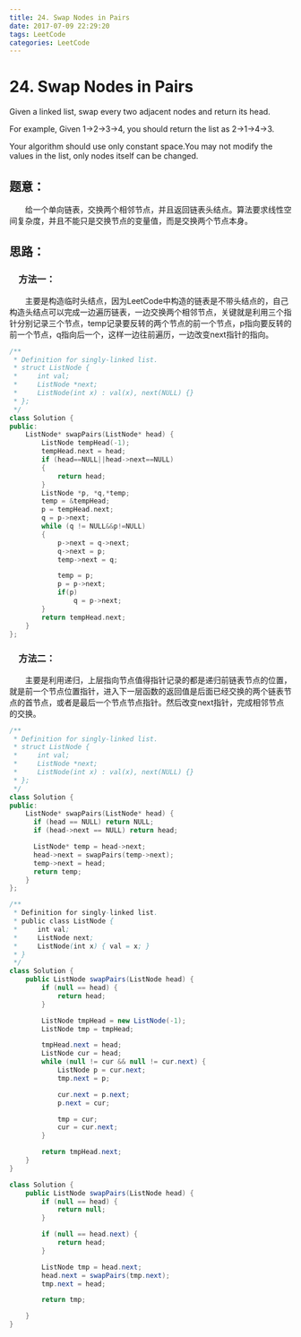 ```yaml
---
title: 24. Swap Nodes in Pairs
date: 2017-07-09 22:29:20
tags: LeetCode
categories: LeetCode
---
```


# 24. Swap Nodes in Pairs

Given a linked list, swap every two adjacent nodes and return its head.

For example,
Given 1->2->3->4, you should return the list as 2->1->4->3.

Your algorithm should use only constant space.You may not modify the values in the list, only nodes itself can be changed.

<!--more-->

## 题意：

　　给一个单向链表，交换两个相邻节点，并且返回链表头结点。算法要求线性空间复杂度，并且不能只是交换节点的变量值，而是交换两个节点本身。

## 思路：

### 　方法一：

　　主要是构造临时头结点，因为LeetCode中构造的链表是不带头结点的，自己构造头结点可以完成一边遍历链表，一边交换两个相邻节点，关键就是利用三个指针分别记录三个节点，temp记录要反转的两个节点的前一个节点，p指向要反转的前一个节点，q指向后一个，这样一边往前遍历，一边改变next指针的指向。

```c++
/**
 * Definition for singly-linked list.
 * struct ListNode {
 *     int val;
 *     ListNode *next;
 *     ListNode(int x) : val(x), next(NULL) {}
 * };
 */
class Solution {
public:
    ListNode* swapPairs(ListNode* head) {
        ListNode tempHead(-1);
        tempHead.next = head;
        if (head==NULL||head->next==NULL)
    	{
    		return head;
    	}
    	ListNode *p, *q,*temp;
    	temp = &tempHead;
    	p = tempHead.next;
    	q = p->next;
    	while (q != NULL&&p!=NULL)
    	{
    		p->next = q->next;
    		q->next = p;
    		temp->next = q;

    		temp = p;
    		p = p->next;
    		if(p)
    			q = p->next;
    	}
    	return tempHead.next;
    }
};
```

### 　方法二：

　　主要是利用递归，上层指向节点值得指针记录的都是递归前链表节点的位置，就是前一个节点位置指针，进入下一层函数的返回值是后面已经交换的两个链表节点的首节点，或者是最后一个节点节点指针。然后改变next指针，完成相邻节点的交换。

```c++
/**
 * Definition for singly-linked list.
 * struct ListNode {
 *     int val;
 *     ListNode *next;
 *     ListNode(int x) : val(x), next(NULL) {}
 * };
 */
class Solution {
public:
    ListNode* swapPairs(ListNode* head) {
      if (head == NULL) return NULL;
      if (head->next == NULL) return head;

      ListNode* temp = head->next;
      head->next = swapPairs(temp->next);
      temp->next = head;
      return temp;
    }
};
```

```java
/**
 * Definition for singly-linked list.
 * public class ListNode {
 *     int val;
 *     ListNode next;
 *     ListNode(int x) { val = x; }
 * }
 */
class Solution {
    public ListNode swapPairs(ListNode head) {
        if (null == head) {
            return head;
        }

        ListNode tmpHead = new ListNode(-1);
        ListNode tmp = tmpHead;

        tmpHead.next = head;
        ListNode cur = head;
        while (null != cur && null != cur.next) {
            ListNode p = cur.next;
            tmp.next = p;

            cur.next = p.next;
            p.next = cur;

            tmp = cur;
            cur = cur.next;
        }

        return tmpHead.next;
    }
}
```

```java
class Solution {
    public ListNode swapPairs(ListNode head) {
        if (null == head) {
            return null;
        }

        if (null == head.next) {
            return head;
        }

        ListNode tmp = head.next;
        head.next = swapPairs(tmp.next);
        tmp.next = head;

        return tmp;

    }
}
```
